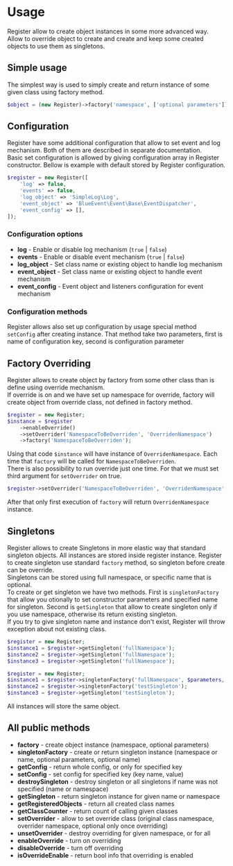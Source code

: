 # Usage
Register allow to create object instances in some more advanced way. Allow to override object to create and create and
keep some created objects to use them as singletons.

## Simple usage
The simplest way is used to simply create and return instance of some given class using factory method.

```php
$object = (new Register)->factory('namespace', ['optional parameters']);
```

## Configuration
Register have some additional configuration that allow to set event and log mechanism. Both of them are described in
separate documentation.  
Basic set configuration is allowed by giving configuration array in Register constructor. Bellow is example with default
stored by Register configuration.

```php
$register = new Register([
    'log' => false,
    'events' => false,
    'log_object' => 'SimpleLog\Log',
    'event_object' => 'BlueEvent\Event\Base\EventDispatcher',
    'event_config' => [],
]);
```

### Configuration options

* **log** - Enable or disable log mechanism (`true` | `false`)
* **events** - Enable or disable event mechanism (`true` | `false`)
* **log_object** - Set class name or existing object to handle log mechanism
* **event_object** - Set class name or existing object to handle event mechanism
* **event_config** - Event object and listeners configuration for event mechanism

### Configuration methods
Register allows also set up configuration by usage special method `setConfig` after creating instance. That method take
two parameters, first is name of configuration key, second is configuration parameter

## Factory Overriding
Register allows to create object by factory from some other class than is define using override mechanism.  
If override is on and we have set up namespace for override, factory will create object from override class, not defined
in factory method.

```php
$register = new Register;
$instance = $register
    ->enableOverride()
    ->setOverrider('NamespaceToBeOverriden', 'OverridenNamespace')
    ->factory('NamespaceToBeOverriden');
```

Using that code `$instance` will have instance of `OverridenNamespace`. Each time that `factory` will be called for
`NamespaceToBeOverriden`.  
There is also possibility to run override just one time. For that we must set third argument for `setOverrider` on true.

```php
$register->setOverrider('NamespaceToBeOverriden', 'OverridenNamespace', true);
```

After that only first execution of `factory` will return `OverridenNamespace` instance.

## Singletons
Register allows to create Singletons in more elastic way that standard singleton objects. All instances are stored
inside register instance. Register to create singleton use standard `factory` method, so singleton before create can be
override.  
Singletons can be stored using full namespace, or specific name that is optional.  
To create or get singleton we have two methods. First is `singletonFactory` that allow you otionally to set constructor
parameters and specified name for singleton. Second is `getSingleton` that allow to create singleton only if you use
namespace, otherwise its return existing singleton.  
If you try to give singleton name and instance don't exist, Register will throw exception about not existing class.

```php
$register = new Register;
$instance1 = $register->getSingleton('fullNamespace');
$instance2 = $register->getSingleton('fullNamespace');
$instance3 = $register->getSingleton('fullNamespace');
```

```php
$register = new Register;
$instance1 = $register->singletonFactory('fullNamespace', $parameters, 'testSingleton');
$instance2 = $register->singletonFactory('testSingleton');
$instance3 = $register->getSingleton('testSingleton');
```

All instances will store the same object.

## All public methods
* **factory** - create object instance (namespace, optional parameters)
* **singletonFactory** - create or return singleton instance (namespace or name, optional parameters, optional name)
* **getConfig** - return whole config, or only for specified key
* **setConfig** - set config for specified key (key name, value)
* **destroySingleton** - destroy singleton or all singletons if name was not specified (name or namespace)
* **getSingleton** - return singleton instance for given name or namespace
* **getRegisteredObjects** - return all created class names
* **getClassCounter** - return count of calling given classes
* **setOverrider** - allow to set override class (original class namespace, overrider namespace, optional only once overriding)
* **unsetOverrider** - destroy overriding for given namespace, or for all
* **enableOverride** - turn on overriding
* **disableOverride** - turn off overriding
* **isOverrideEnable** - return bool info that overriding is enabled
